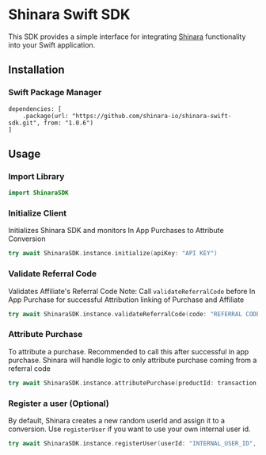 # Shinara Swift SDK

This SDK provides a simple interface for integrating [Shinara](https://shinara.io/) functionality into your Swift application.

## Installation

### Swift Package Manager

```
dependencies: [
    .package(url: "https://github.com/shinara-io/shinara-swift-sdk.git", from: "1.0.6")
]
```

## Usage

### Import Library

```swift
import ShinaraSDK
```

### Initialize Client
Initializes Shinara SDK and monitors In App Purchases to Attribute Conversion

```swift
try await ShinaraSDK.instance.initialize(apiKey: "API KEY")
```

### Validate Referral Code
Validates Affiliate's Referral Code
Note: Call `validateReferralCode` before In App Purchase for successful Attribution linking of Purchase and Affiliate

```swift
try await ShinaraSDK.instance.validateReferralCode(code: "REFERRAL CODE")
```

### Attribute Purchase
To attribute a purchase. Recommended to call this after successful in app purchase. Shinara will handle logic to only attribute purchase coming from a referral code

```swift
try await ShinaraSDK.instance.attributePurchase(productId: transaction.payment.productIdentifier, transactionId: transaction.transactionIdentifier ?? "")
```

### Register a user (Optional)
By default, Shinara creates a new random userId and assign it to a conversion. Use `registerUser` if you want to use your own internal user id.

```swift
try await ShinaraSDK.instance.registerUser(userId: "INTERNAL_USER_ID", email: nil, name: nil, phone: nil)
```
